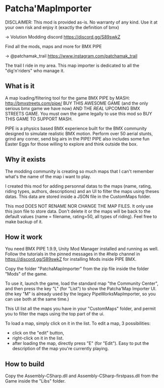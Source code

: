# Patcha'MapImporter

DISCLAIMER: This mod is provided as-is. No warranty of any kind. Use it at your own risk and enjoy it (exactly the definition of bmx)

-> Volution Modding discord https://discord.gg/S89swkZ

Find all the mods, maps and more for BMX PIPE

-> @patchamak_trail https://www.instagram.com/patchamak_trail 

The trail I ride in my area. This map importer is dedicated to all the "dig'n'riders" who manage it.


## What is it

A map loading/filtering tool for the game BMX PIPE by MASH: http://bmxstreets.com/pipe/ 
BUY THIS AWESOME GAME (and the only serious bmx game we have now) AND THE _REAL_ UPCOMING BMX STREETS GAME.
You must own the game legally to use this mod so BUY THIS GAME TO SUPPORT MASH.

PIPE is a physics based BMX experience built for the BMX community designed to simulate realistic BMX motion. 
Perform over 50 aerial stunts, grind any corner, send big airs in the PIPE! PIPE also includes some fun Easter Eggs for those willing to explore and think outside the box.


## Why it exists

The modding community is creating so much maps that I can't remember what's the name of the map i want to play. 

I created this mod for adding personnal datas to the maps (name, rating, riding types, authors, descriptions) and an UI to filter the maps using theses datas.
This data are stored inside a JSON file in the CustomMaps folder. 

This mod DOES NOT RENAME NOR CHANGE THE MAP FILES. It only use this json file to store data.
Don't delete it or the maps will be back to the default values (name = filename, rating=50, all types of riding). Feel free to make backup of it.


## How it work

You need BMX PIPE 1.9.9, Unity Mod Manager installed and running as well.
Follow the tutorials in the pinned messages in the #help channel in https://discord.gg/S89swkZ for installing Mods inside PIPE BMX.

Copy the folder "PatchaMapImporter" from the zip file  inside the folder "Mods" of the game. 

To use it, launch the game, load the standard map "the Community Center", and then press the key "L" (for "List") to show the Patcha'Map Importer UI. 
(the key "M" is already used by the legacy PipeWorksMapImporter, so you can use both at the same time.)

This UI list all the maps you have in your "CustomMaps" folder, and permit you to filter the maps using the top part of the ui.

To load a map, simply click on it in the list.
To edit a map, 3 possibilities:
- click on the "edit" button, 
- right-click on it in the list.
- after loading the map, directly press "E" (for "Edit"). Easy to put the description of the map you're currently playing. 

## How to build

Copy the Assembly-CSharp.dll and Assembly-CSharp-firstpass.dll from the Game inside the "Libs" folder.
